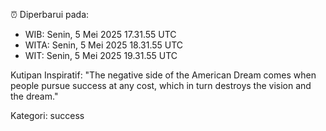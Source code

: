 ⏰ Diperbarui pada:
- WIB: Senin, 5 Mei 2025 17.31.55 UTC
- WITA: Senin, 5 Mei 2025 18.31.55 UTC
- WIT: Senin, 5 Mei 2025 19.31.55 UTC

Kutipan Inspiratif:
"The negative side of the American Dream comes when people pursue success at any cost, which in turn destroys the vision and the dream."


Kategori: success

